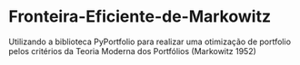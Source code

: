 # Fronteira-Eficiente-de-Markowitz
Utilizando a biblioteca PyPortfolio para realizar uma otimização de portfolio pelos critérios da Teoria Moderna dos Portfólios (Markowitz 1952)

